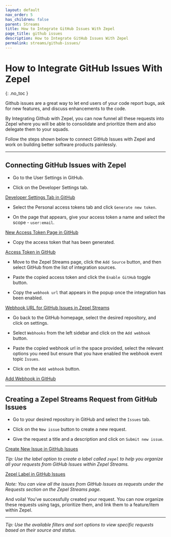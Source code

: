 ```yaml
---
layout: default
nav_order: 5
has_children: false
parent: Streams
title: How to Integrate GitHub Issues With Zepel
page_title: github issues
description: How to Integrate GitHub Issues With Zepel
permalink: streams/github-issues/
---
```


# How to Integrate GitHub Issues With Zepel

{: .no_toc }

Github issues are a great way to let end users of your code report bugs, ask for new features, and discuss enhancements to the code.

By Integrating Github with Zepel, you can now funnel all these requests into Zepel where you will be able to consolidate and prioritize them and also delegate them to your squads. 

Follow the steps shown below to connect GitHub Issues with Zepel and work on building better software products painlessly.



---


## **Connecting GitHub Issues with Zepel**
- Go to the User Settings in GitHub.

- Click on the Developer Settings tab.

[Developer Settings Tab in GitHub](/guide/assets/uploads/developer-settings-in-github.png)

- Select the Personal access tokens tab and click `Generate new token`.

- On the page that appears, give your access token a name and select the scope - `user:email`.  

[New Access Token Page in GitHub](/guide/assets/uploads/new-access-token-page-github-issue.png)

- Copy the access token that has been generated.

[Access Token in GitHub](/guide/assets/uploads/access-token-github-issues.png)

- Move to the Zepel Streams page, click the `Add Source` button, and then select GitHub from the list of integration sources.

- Paste the copied access token and click the `Enable GitHub` toggle button.

- Copy the `webhook url` that appears in the popup once the integration has been enabled.

[Webhook URL for GitHub Issues  in Zepel Streams](/guide/assets/uploads/webhook-url-github-issues.png)

- Go back to the GitHub homepage, select the desired repository, and click on settings. 

- Select `Webhooks` from the left sidebar and click on the `Add webhook` button.

- Paste the copied webhook url in the space provided, select the relevant options you need but ensure that you have enabled the webhook event topic `Issues`.

- Click on the `Add webhook` button.

[Add Webhook in GitHub](/guide/assets/uploads/add-webhook-github-issues.png)

---

## **Creating a Zepel Streams Request from GitHub Issues**

- Go to your desired repository in GitHub and select the `Issues` tab.

- Click on the `New issue` button to create a new request.

- Give the request a title and a description and click on `Submit new issue`.

[Create New Issue in GitHub Issues](/guide/assets/uploads/create-issue-in-github-issues.png)

 *Tip: Use the label option to create a label called `zepel` to help you organize all your requests from GitHub Issues within Zepel Streams.*

 [Zepel Label in GitHub Issues](/guide/assets/uploads/create-zepel-label-github-issues.png)

 *Note: You can view all the issues from GitHub Issues as requests under the Requests section on the Zepel Streams page.*

 And voila! You’ve successfully created your request. You can now organize these requests using tags, prioritize them, and link them to a feature/item within Zepel. 

---

*Tip: Use the available filters and sort options to view specific requests based on their source and status.*

